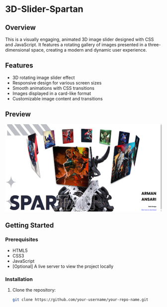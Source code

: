 ﻿# 3D-Slider-Spartan


## Overview
This is a visually engaging, animated 3D image slider designed with CSS and JavaScript. It features a rotating gallery of images presented in a three-dimensional space, creating a modern and dynamic user experience.

## Features
- 3D rotating image slider effect
- Responsive design for various screen sizes
- Smooth animations with CSS transitions
- Images displayed in a card-like format
- Customizable image content and transitions

## Preview
![Slider Screenshot](images/Screenshot.png)

## Getting Started

### Prerequisites
- HTML5
- CSS3
- JavaScript
- [Optional] A live server to view the project locally

### Installation
1. Clone the repository:
   ```bash
   git clone https://github.com/your-username/your-repo-name.git

